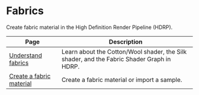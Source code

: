 # Fabrics

Create fabric material in the High Definition Render Pipeline (HDRP).

|Page|Description|
|-|-|
|[Understand fabrics](understand-fabrics.md)|Learn about the Cotton/Wool shader, the Silk shader, and the Fabric Shader Graph in HDRP.|
|[Create a fabric material](create-a-fabric-material.md)|Create a fabric material or import a sample.|
